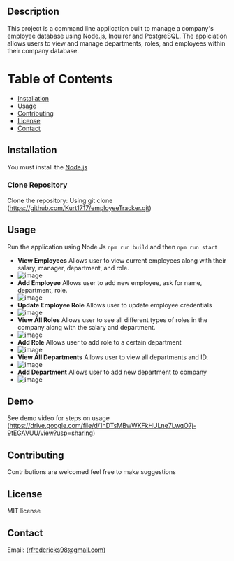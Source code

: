 ## Description
This project is a command line application built to manage a company's employee database using Node.js, Inquirer and PostgreSQL. The applciation allows users to view and manage departments, roles, and employees within their company database.
# Table of Contents
- [Installation](#installation)
- [Usage](#usage)
- [Contributing](#contributing)
- [License](#license)
- [Contact](#contact)
## Installation
You must install the [Node.js](https://nodejs.org/en/)
### Clone Repository
Clone the repository: Using git clone (https://github.com/Kurt1717/employeeTracker.git)
## Usage 
Run the application using Node.Js
`npm run build` and then `npm run start`  
- **View Employees** Allows user to view current employees along with their salary, manager, department, and role.
- ![image](https://github.com/user-attachments/assets/19946552-f59e-4ae7-bed9-caada0ac946e)
- **Add Employee** Allows user to add new employee, ask for name, department, role.
- ![image](https://github.com/user-attachments/assets/67d485f9-287d-4ef3-b48f-31b7362bee23)
- **Update Employee Role** Allows user to update employee credentials
- ![image](https://github.com/user-attachments/assets/c8793dba-6400-445d-ba3a-bcd179933116)
- **View All Roles** Allows user to see all different types of roles in the company along with the salary and department.
- ![image](https://github.com/user-attachments/assets/4110da85-7eec-4f07-a28e-40b5bef07036)
- **Add Role** Allows user to add role to a certain department
- ![image](https://github.com/user-attachments/assets/a23cad9b-db74-4158-976b-30131a85f9db)
- **View All Departments** Allows user to view all departments and ID. 
- ![image](https://github.com/user-attachments/assets/6cf84d2f-381b-40ff-a8b7-15592674d721)
- **Add Department** Allows user to add new department to company
- ![image](https://github.com/user-attachments/assets/bfec8093-16f0-479a-9ef1-0b567632567f)
## Demo
See demo video for steps on usage (https://drive.google.com/file/d/1hDTsMBwWKFkHULne7LwqO7j-9tEGAVUU/view?usp=sharing) 
## Contributing
Contributions are welcomed feel free to make suggestions
## License
MIT license 
## Contact 
Email: (rfredericks98@gmail.com)


